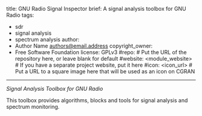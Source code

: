 title: GNU Radio Signal Inspector
brief: A signal analysis toolbox for GNU Radio
tags:
  - sdr
  - signal analysis
  - spectrum analysis
author:
  - Author Name <authors@email.address>
copyright_owner:
  - Free Software Foundation
license: GPLv3
#repo: # Put the URL of the repository here, or leave blank for default
#website: <module_website> # If you have a separate project website, put it here
#icon: <icon_url> # Put a URL to a square image here that will be used as an icon on CGRAN
---
*Signal Analysis Toolbox for GNU Radio*

This toolbox provides algorithms, blocks and tools for signal analysis and
spectrum monitoring.
